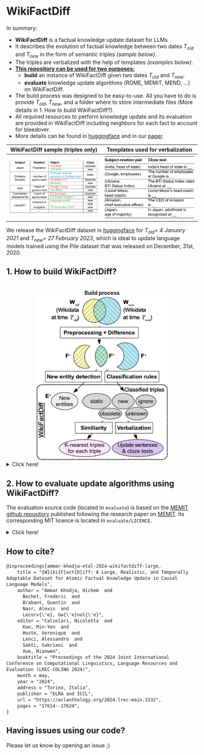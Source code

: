 # WikiFactDiff

In summary:
- **WikiFactDiff** is a factual knowledge update dataset for LLMs
- It describes the evolution of factual knowledge between two dates $T_{old}$ and $T_{new}$ in the form of semantic triples _(sample below)_.
- The triples are verbalized with the help of templates _(examples below)_.
- <ins>**This repository can be used for two purposes:**</ins>
   - **build** an instance of WikiFactDiff given two dates $T_{old}$ and $T_{new}$.
   - **evaluate** knowledge update algorithms (ROME, MEMIT, MEND, ...) on WikiFactDiff.
- The build process was designed to be easy-to-use. All you have to do is provide $T_{old}$, $T_{new}$, and a folder where to store intermediate files (More details in 1. How to build WikiFactDiff?).
- All required resources to perform knowledge update and its evaluation are provided in WikiFactDiff including neighbors for each fact to account for bleedover.
- More details can be found in [huggingface](https://huggingface.co/datasets/OrangeInnov/WikiFactDiff) and in our [paper](https://aclanthology.org/2024.lrec-main.1532/).

<!-- WikiFactDiff is a dataset designed to perform factual updates within LLMs and to evaluate them. More precisely, it describes the evolution of factual knowledge within Wikidata between two temporal points $T_{old}$ and $T_{new}$ in the form of semantic triples. -->

WikiFactDiff sample (triples only)             |  Templates used for verbalization
:-------------------------:|:-------------------------:
[<img src="./images/sample.png" width="500"/>](./images/sample.png)  |  [<img src="./images/verb.png" width="500"/>](./images/verb.png)

We release the WikiFactDiff dataset in [huggingface](https://huggingface.co/datasets/OrangeInnov/WikiFactDiff) for $T_{old} =$ *4 January 2021* and $T_{new} =$ *27 February 2023*, which is ideal to update language models trained using the Pile dataset that was released on December, 31st, 2020.

## 1. How to build WikiFactDiff?
<center><br><b>Build process</b></br><img src="images/build_process.png" width="350"/></center>

<details>
<summary>Click here!</summary>


### Prerequisites:

#### Software

- OS : Ubuntu 22.04 (not tested on Windows)
- conda (version used : 23.10.0)
- MongoDB (version used : 7.0.3)

### Setup environment
Create and activate the conda environment *wfd_build*
```
bash setup_env/wfd_build.sh
conda activate wfd_build
```

### Configure
1. Specify the folder where all intermediate files will be stored in `build/config.py` by setting the variable `STORAGE_FOLDER`.
1. List the available dates and choose two distinct dates from the output to be $T_{old}$ and $T_{new}$:
   ```
   python build/wikidata_scripts/build_wikidata_dumps_index.py
   ```
1. Specify these two dates in `build/config.py` (using **OLD_WIKIDATA_DATE** and **NEW_WIKIDATA_DATE**) and the MongoDB URL

**NOTE** : Make sure you have the necessary read/write permissions for the storage folder.

### Build WikiFactDiff
[<center><img src="./images/progress.png" width="800"/></center>](./images/progress.png)

Execute this single command to build WikiFactDiff:

```
python build/wikifactdiff_builder.py
```
It is recommended to run this command in *tmux* or *screen* as it is a very long process.

Assuming the necessary files have already been downloaded, expect **18 hours** for this whole process to finish using a machine with **32 CPU cores, 128GB of RAM, and SSD storage**. You need **210GB** of disk space for the storage folder and **200GB** for MongoDB.

The dataset will be stored in the specified storage folder and it will be named : **`wikifactdiff.jsonl`**.

<details>
<summary>Details of the build process (step-by-step)</summary>

This part breaks down, step-by-step, the internal process of the command **`python build/wikifactdiff_builder.py`**

1. **Download Wikidata dumps**
   ```
   python build/wikidata_scripts/download_dump.py --version old
   python build/wikidata_scripts/download_dump.py --version new
   ```
   **Expected download speed** : ~1MB/s from Internet Archive (old dumps) and ~4MB/s from Wikidata dumps (recent dumps).

   **Dump size** : 50-80GB
   
   **RAM** : Negligeable
2. **Collect Wikipedia views statistics**: These statistics are pushed in MongoDB
   ```
   python build/wikidata_scripts/create_database_wikipedia_statistics.py --version new
   python build/wikidata_scripts/create_database_wikipedia_statistics.py --version old
   ```
3. **Push Wikidata to MongoDB**:
   ```
   python build/wikidata_scripts/process_json_dump.py --version new
   python build/wikidata_scripts/process_json_dump.py --version new
   ```
4. **Preprocess Wikidata dumps**: 
   ```
   python build/wikidata_scripts/preprocess_dump.py --version old
   python build/wikidata_scripts/preprocess_dump.py --version new
   ```

5. **Compute the difference between the two Wikidata versions**
   ```
   python build/wikidata_scripts/compute_diff.py
   ```

6. **Compute the popularity of each entity**
   ```
   python build/wikidata_scripts/compute_importance.py --version old
   python build/wikidata_scripts/compute_importance.py --version new
   ```

7. **Create WikiFactDiff (triples only)**
   ```
   python build/wikidata_scripts/create_wikifactdiff_triples.py
   ```

8. **Setup KNearestTriples**
   ```
   python build/wikidata_scripts/setup_knn.py
   ```

9. **Incorporate verbalizations and KNearestTriples in WikiFactDiff**
   ```
   python build/verbalize_wikifactdiff/verbalize_wikifactdiff.py --ann_method sparse
   ```
</details>

</details>



## 2. How to evaluate update algorithms using WikiFactDiff?
The evaluation source code (located in `evaluate`) is based on the [MEMIT github repository](https://github.com/kmeng01/memit) published following the research paper on [MEMIT](https://arxiv.org/pdf/2210.07229.pdf). Its corresponding MIT licence is located in `evaluate/LICENCE`.
<details>
<summary>Click here!</summary>
A 24GB VRAM GPU (e.g. RTX 3090) is required to run experiments on GPT-J.

### Setup environment
Create and activate the conda environment *wfd_build*
```
bash setup_env/wfd_eval.sh
conda activate wfd_eval
```

### Evaluate


For instance, to evaluate ROME on WikiFactDiff using the GPT-J model, run the following command:
```
cd evaluate
PYTHONPATH="./" python experiments/evaluate_wfd.py 
   --alg_name ROME 
   --model_name EleutherAI/gpt-j-6B 
   --hparams_fname EleutherAI_gpt-j-6B.json 
   --dataset_path WIKIFACTDIFF_PATH
   --results_dir RESULT_PATH 
```
Specify the path to the WikiFactDiff dataset `WIKIFACTDIFF_PATH` and the desired result folder `RESULT_PATH`. If --dataset_path argument is not provided, the default [huggingface](https://huggingface.co/datasets/OrangeInnov/WikiFactDiff)  version of WikiFactDiff is loaded.

**NOTE**: Only replacement updates are evaluated since existing algorithms can only handle this update scenario (no oblivion, entity insertion, etc.).
</details>

## How to cite?

```
@inproceedings{ammar-khodja-etal-2024-wikifactdiff-large,
    title = "{W}iki{F}act{D}iff: A Large, Realistic, and Temporally Adaptable Dataset for Atomic Factual Knowledge Update in Causal Language Models",
    author = "Ammar Khodja, Hichem  and
      Bechet, Frederic  and
      Brabant, Quentin  and
      Nasr, Alexis  and
      Lecorv{\'e}, Gw{\'e}nol{\'e}",
    editor = "Calzolari, Nicoletta  and
      Kan, Min-Yen  and
      Hoste, Veronique  and
      Lenci, Alessandro  and
      Sakti, Sakriani  and
      Xue, Nianwen",
    booktitle = "Proceedings of the 2024 Joint International Conference on Computational Linguistics, Language Resources and Evaluation (LREC-COLING 2024)",
    month = may,
    year = "2024",
    address = "Torino, Italia",
    publisher = "ELRA and ICCL",
    url = "https://aclanthology.org/2024.lrec-main.1532",
    pages = "17614--17624",
}

```

## Having issues using our code?
Please let us know by opening an issue ;)
